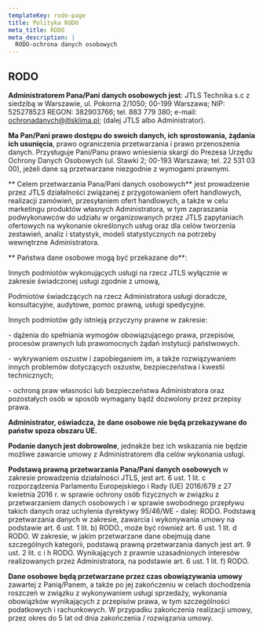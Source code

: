 ```yaml
---
templateKey: rodo-page
title: Polityka RODO
meta_title: RODO
meta_description: |
  RODO-ochrona danych osobowych
---
```

## RODO

**Administratorem Pana/Pani danych osobowych jest**: JTLS Technika s.c z siedzibą w Warszawie, ul. Pokorna 2/1050; 00-199 Warszawa; NIP: 525278523 REGON: 382903766; tel. 883 779 380; e-mail: ochronadanych@jtlsklima.pl; (dalej JTLS albo Administrator).

**Ma Pan/Pani prawo dostępu do swoich danych, ich sprostowania, żądania ich usunięcia**, prawo ograniczenia przetwarzania i prawo przenoszenia danych. Przysługuje Pani/Panu prawo wniesienia skargi do Prezesa Urzędu Ochrony Danych Osobowych (ul. Stawki 2; 00-193 Warszawa; tel. 22 531 03 00), jeżeli dane są przetwarzane niezgodnie z wymogami prawnymi.

**
Celem przetwarzania Pana/Pani danych osobowych** jest prowadzenie przez JTLS działalności związanej z przygotowaniem ofert handlowych, realizacji zamówień, przesyłaniem ofert handlowych, a także w celu marketingu produktów własnych Administratora, w tym zapraszania podwykonawców do udziału w organizowanych przez JTLS zapytaniach ofertowych na wykonanie określonych usług oraz dla celów tworzenia zestawień, analiz i statystyk, modeli statystycznych na potrzeby wewnętrzne Administratora.

**
Państwa dane osobowe mogą być przekazane do**:

Innych podmiotów wykonujących usługi na rzecz JTLS wyłącznie w zakresie świadczonej usługi zgodnie z umową,

Podmiotów świadczących na rzecz Administratora usługi doradcze, konsultacyjne, audytowe, pomoc prawną, usługi spedycyjne.

Innych podmiotów gdy istnieją przyczyny prawne w zakresie:

\- dążenia do spełniania wymogów obowiązującego prawa, przepisów, procesów prawnych lub prawomocnych żądań instytucji państwowych.

\- wykrywaniem oszustw i zapobieganiem im, a także rozwiązywaniem innych problemów dotyczących oszustw, bezpieczeństwa i kwestii technicznych;

\- ochroną praw własności lub bezpieczeństwa Administratora oraz pozostałych osób w sposób wymagany bądź dozwolony przez przepisy prawa.

**Administrator, oświadcza, że dane osobowe nie będą przekazywane do państw spoza obszaru UE.**

**Podanie danych jest dobrowolne**, jednakże bez ich wskazania nie będzie możliwe zawarcie umowy z Administratorem dla celów wykonania usługi.

**Podstawą prawną** **przetwarzania Pana/Pani danych osobowych** w zakresie prowadzenia działalności JTLS, jest art. 6 ust. 1 lit. c rozporządzenia Parlamentu Europejskiego i Rady (UE) 2016/679 z 27 kwietnia 2016 r. w sprawie ochrony osób fizycznych w związku z przetwarzaniem danych osobowych i w sprawie swobodnego przepływu takich danych oraz uchylenia dyrektywy 95/46/WE - dalej: RODO. Podstawą przetwarzania danych w zakresie, zawarcia i wykonywania umowy na podstawie art. 6 ust. 1 lit. b) RODO., może być również art. 6 ust. 1 lit. d RODO. W zakresie, w jakim przetwarzane dane obejmują dane szczególnych kategorii, podstawą prawną przetwarzania danych jest art. 9 ust. 2 lit. c i h RODO. Wynikających z prawnie uzasadnionych interesów realizowanych przez Administratora, na podstawie art. 6 ust. 1 lit. f) RODO.

**Dane osobowe będą przetwarzane przez czas obowiązywania umowy** zawartej z Panią/Panem, a także po jej zakończeniu w celach dochodzenia roszczeń w związku z wykonywaniem usługi sprzedaży, wykonania obowiązków wynikających z przepisów prawa, w tym szczególności podatkowych i rachunkowych. W przypadku zakończenia realizacji umowy, przez okres do 5 lat od dnia zakończenia / rozwiązania umowy.
